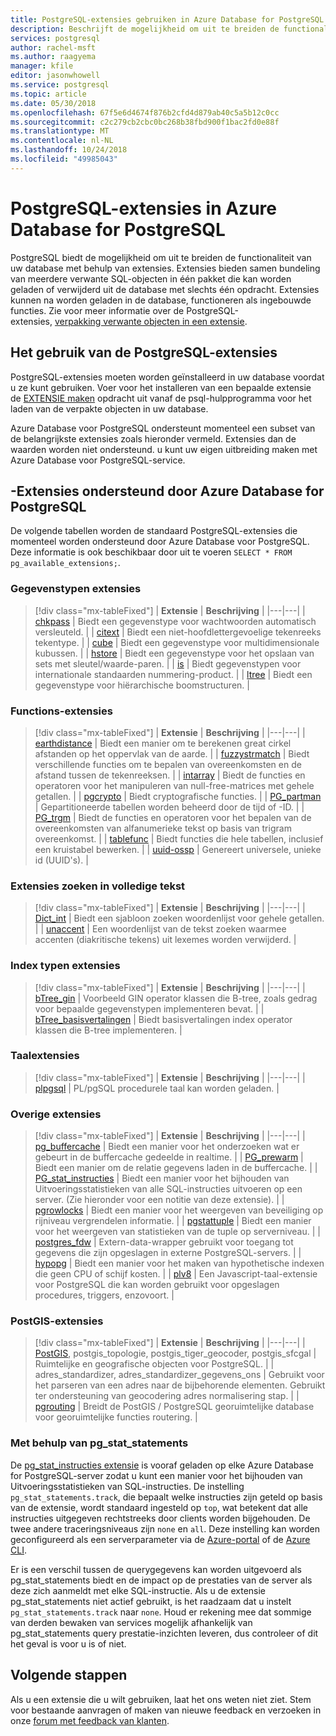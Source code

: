 ```yaml
---
title: PostgreSQL-extensies gebruiken in Azure Database for PostgreSQL
description: Beschrijft de mogelijkheid om uit te breiden de functionaliteit van uw database met behulp van uitbreidingen in Azure Database voor PostgreSQL.
services: postgresql
author: rachel-msft
ms.author: raagyema
manager: kfile
editor: jasonwhowell
ms.service: postgresql
ms.topic: article
ms.date: 05/30/2018
ms.openlocfilehash: 67f5e6d4674f876b2cfd4d879ab40c5a5b12c0cc
ms.sourcegitcommit: c2c279cb2cbc0bc268b38fbd900f1bac2fd0e88f
ms.translationtype: MT
ms.contentlocale: nl-NL
ms.lasthandoff: 10/24/2018
ms.locfileid: "49985043"
---
```

# <a name="postgresql-extensions-in-azure-database-for-postgresql"></a>PostgreSQL-extensies in Azure Database for PostgreSQL
PostgreSQL biedt de mogelijkheid om uit te breiden de functionaliteit van uw database met behulp van extensies. Extensies bieden samen bundeling van meerdere verwante SQL-objecten in één pakket die kan worden geladen of verwijderd uit de database met slechts één opdracht. Extensies kunnen na worden geladen in de database, functioneren als ingebouwde functies. Zie voor meer informatie over de PostgreSQL-extensies, [verpakking verwante objecten in een extensie](https://www.postgresql.org/docs/9.6/static/extend-extensions.html).

## <a name="how-to-use-postgresql-extensions"></a>Het gebruik van de PostgreSQL-extensies
PostgreSQL-extensies moeten worden geïnstalleerd in uw database voordat u ze kunt gebruiken. Voer voor het installeren van een bepaalde extensie de [EXTENSIE maken](https://www.postgresql.org/docs/9.6/static/sql-createextension.html) opdracht uit vanaf de psql-hulpprogramma voor het laden van de verpakte objecten in uw database.

Azure Database voor PostgreSQL ondersteunt momenteel een subset van de belangrijkste extensies zoals hieronder vermeld. Extensies dan de waarden worden niet ondersteund. u kunt uw eigen uitbreiding maken met Azure Database voor PostgreSQL-service.

## <a name="extensions-supported-by-azure-database-for-postgresql"></a>-Extensies ondersteund door Azure Database for PostgreSQL
De volgende tabellen worden de standaard PostgreSQL-extensies die momenteel worden ondersteund door Azure Database voor PostgreSQL. Deze informatie is ook beschikbaar door uit te voeren `SELECT * FROM pg_available_extensions;`.

### <a name="data-types-extensions"></a>Gegevenstypen extensies

> [!div class="mx-tableFixed"]
| **Extensie** | **Beschrijving** |
|---|---|
| [chkpass](https://www.postgresql.org/docs/9.6/static/chkpass.html) | Biedt een gegevenstype voor wachtwoorden automatisch versleuteld. |
| [citext](https://www.postgresql.org/docs/9.6/static/citext.html) | Biedt een niet-hoofdlettergevoelige tekenreeks tekentype. |
| [cube](https://www.postgresql.org/docs/9.6/static/cube.html) | Biedt een gegevenstype voor multidimensionale kubussen. |
| [hstore](https://www.postgresql.org/docs/9.6/static/hstore.html) | Biedt een gegevenstype voor het opslaan van sets met sleutel/waarde-paren. |
| [is](https://www.postgresql.org/docs/9.6/static/isn.html) | Biedt gegevenstypen voor internationale standaarden nummering-product. |
| [ltree](https://www.postgresql.org/docs/9.6/static/ltree.html) | Biedt een gegevenstype voor hiërarchische boomstructuren. |

### <a name="functions-extensions"></a>Functions-extensies

> [!div class="mx-tableFixed"]
| **Extensie** | **Beschrijving** |
|---|---|
| [earthdistance](https://www.postgresql.org/docs/9.6/static/earthdistance.html) | Biedt een manier om te berekenen great cirkel afstanden op het oppervlak van de aarde. |
| [fuzzystrmatch](https://www.postgresql.org/docs/9.6/static/fuzzystrmatch.html) | Biedt verschillende functies om te bepalen van overeenkomsten en de afstand tussen de tekenreeksen. |
| [intarray](https://www.postgresql.org/docs/9.6/static/intarray.html) | Biedt de functies en operatoren voor het manipuleren van null-free-matrices met gehele getallen. |
| [pgcrypto](https://www.postgresql.org/docs/9.6/static/pgcrypto.html) | Biedt cryptografische functies. |
| [PG\_partman](https://pgxn.org/dist/pg_partman/doc/pg_partman.html) | Gepartitioneerde tabellen worden beheerd door de tijd of -ID. |
| [PG\_trgm](https://www.postgresql.org/docs/9.6/static/pgtrgm.html) | Biedt de functies en operatoren voor het bepalen van de overeenkomsten van alfanumerieke tekst op basis van trigram overeenkomst. |
| [tablefunc](https://www.postgresql.org/docs/9.6/static/tablefunc.html) | Biedt functies die hele tabellen, inclusief een kruistabel bewerken. |
| [uuid-ossp](https://www.postgresql.org/docs/9.6/static/uuid-ossp.html) | Genereert universele, unieke id (UUID's). |

### <a name="full-text-search-extensions"></a>Extensies zoeken in volledige tekst

> [!div class="mx-tableFixed"]
| **Extensie** | **Beschrijving** |
|---|---|
| [Dict\_int](https://www.postgresql.org/docs/9.6/static/dict-int.html) | Biedt een sjabloon zoeken woordenlijst voor gehele getallen. |
| [unaccent](https://www.postgresql.org/docs/9.6/static/unaccent.html) | Een woordenlijst van de tekst zoeken waarmee accenten (diakritische tekens) uit lexemes worden verwijderd. |

### <a name="index-types-extensions"></a>Index typen extensies

> [!div class="mx-tableFixed"]
| **Extensie** | **Beschrijving** |
|---|---|
| [bTree\_gin](https://www.postgresql.org/docs/9.6/static/btree-gin.html) | Voorbeeld GIN operator klassen die B-tree, zoals gedrag voor bepaalde gegevenstypen implementeren bevat. |
| [bTree\_basisvertalingen](https://www.postgresql.org/docs/9.6/static/btree-gist.html) | Biedt basisvertalingen index operator klassen die B-tree implementeren. |

### <a name="language-extensions"></a>Taalextensies

> [!div class="mx-tableFixed"]
| **Extensie** | **Beschrijving** |
|---|---|
| [plpgsql](https://www.postgresql.org/docs/9.6/static/plpgsql.html) | PL/pgSQL procedurele taal kan worden geladen. |

### <a name="miscellaneous-extensions"></a>Overige extensies

> [!div class="mx-tableFixed"]
| **Extensie** | **Beschrijving** |
|---|---|
| [pg\_buffercache](https://www.postgresql.org/docs/9.6/static/pgbuffercache.html) | Biedt een manier voor het onderzoeken wat er gebeurt in de buffercache gedeelde in realtime. |
| [PG\_prewarm](https://www.postgresql.org/docs/9.6/static/pgprewarm.html) | Biedt een manier om de relatie gegevens laden in de buffercache. |
| [PG\_stat\_instructies](https://www.postgresql.org/docs/9.6/static/pgstatstatements.html) | Biedt een manier voor het bijhouden van Uitvoeringsstatistieken van alle SQL-instructies uitvoeren op een server. (Zie hieronder voor een notitie van deze extensie). |
| [pgrowlocks](https://www.postgresql.org/docs/9.6/static/pgrowlocks.html) | Biedt een manier voor het weergeven van beveiliging op rijniveau vergrendelen informatie. |
| [pgstattuple](https://www.postgresql.org/docs/9.6/static/pgstattuple.html) | Biedt een manier voor het weergeven van statistieken van de tuple op serverniveau. |
| [postgres\_fdw](https://www.postgresql.org/docs/9.6/static/postgres-fdw.html) | Extern-data-wrapper gebruikt voor toegang tot gegevens die zijn opgeslagen in externe PostgreSQL-servers. |
| [hypopg](https://hypopg.readthedocs.io/en/latest/) | Biedt een manier voor het maken van hypothetische indexen die geen CPU of schijf kosten. |
| [plv8](https://plv8.github.io/) | Een Javascript-taal-extensie voor PostgreSQL die kan worden gebruikt voor opgeslagen procedures, triggers, enzovoort. |

### <a name="postgis-extensions"></a>PostGIS-extensies

> [!div class="mx-tableFixed"]
| **Extensie** | **Beschrijving** |
|---|---|
| [PostGIS](http://www.postgis.net/), postgis\_topologie, postgis\_tiger\_geocoder, postgis\_sfcgal | Ruimtelijke en geografische objecten voor PostgreSQL. |
| adres\_standardizer, adres\_standardizer\_gegevens\_ons | Gebruikt voor het parseren van een adres naar de bijbehorende elementen. Gebruikt ter ondersteuning van geocodering adres normalisering stap. |
| [pgrouting](https://pgrouting.org/) | Breidt de PostGIS / PostgreSQL georuimtelijke database voor georuimtelijke functies routering. |


### <a name="using-pgstatstatements"></a>Met behulp van pg_stat_statements
De [pg\_stat\_instructies extensie](https://www.postgresql.org/docs/9.6/static/pgstatstatements.html) is vooraf geladen op elke Azure Database for PostgreSQL-server zodat u kunt een manier voor het bijhouden van Uitvoeringsstatistieken van SQL-instructies.
De instelling `pg_stat_statements.track`, die bepaalt welke instructies zijn geteld op basis van de extensie, wordt standaard ingesteld op `top`, wat betekent dat alle instructies uitgegeven rechtstreeks door clients worden bijgehouden. De twee andere traceringsniveaus zijn `none` en `all`. Deze instelling kan worden geconfigureerd als een serverparameter via de [Azure-portal](https://docs.microsoft.com/azure/postgresql/howto-configure-server-parameters-using-portal) of de [Azure CLI](https://docs.microsoft.com/azure/postgresql/howto-configure-server-parameters-using-cli).

Er is een verschil tussen de querygegevens kan worden uitgevoerd als pg_stat_statements biedt en de impact op de prestaties van de server als deze zich aanmeldt met elke SQL-instructie. Als u de extensie pg_stat_statements niet actief gebruikt, is het raadzaam dat u instelt `pg_stat_statements.track` naar `none`. Houd er rekening mee dat sommige van derden bewaken van services mogelijk afhankelijk van pg_stat_statements query prestatie-inzichten leveren, dus controleer of dit het geval is voor u is of niet.


## <a name="next-steps"></a>Volgende stappen
Als u een extensie die u wilt gebruiken, laat het ons weten niet ziet. Stem voor bestaande aanvragen of maken van nieuwe feedback en verzoeken in onze [forum met feedback van klanten](https://feedback.azure.com/forums/597976-azure-database-for-postgresql).
